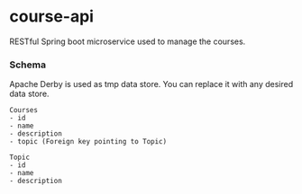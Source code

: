 # course-api
RESTful Spring boot microservice used to manage the courses.

### Schema
Apache Derby is used as tmp data store. You can replace it with any desired data store.
```
Courses
- id 
- name
- description
- topic (Foreign key pointing to Topic)

Topic
- id 
- name
- description
```
